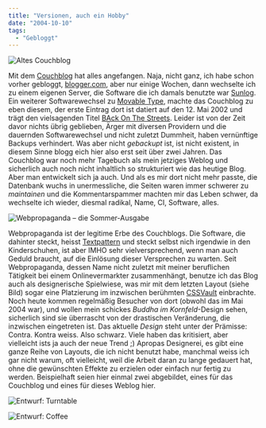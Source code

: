 ```yaml
---
title: "Versionen, auch ein Hobby"
date: "2004-10-10"
tags:
  - "Gebloggt"
---
```


![Altes Couchblog](/img/webpropaganda/166.jpg)

Mit dem [Couchblog](https://couchblog.de/couchblog/) hat alles angefangen. Naja, nicht ganz, ich habe schon vorher gebloggt, [blogger.com](http://blogger.com), aber nur einige Wochen, dann wechselte ich zu einem eigenen Server, die Software die ich damals benutzte war [Sunlog](http://sunlog.org/). Ein weiterer Softwarewechsel zu [Movable Type](http://movabletype.org), machte das Couchblog zu eben diesem, der erste Eintrag dort ist datiert auf den 12. Mai 2002 und trägt den vielsagenden Titel [BAck On The Streets](http://www.couchblog.de/couchblog/archives/2002/05/back_on_the_streets.php). Leider ist von der Zeit davor nichts übrig geblieben, Ärger mit diversen Providern und die dauernden Softwarewechsel und nicht zuletzt Dummheit, haben vernünftige Backups verhindert. Was aber nicht _gebackupt_ ist, ist nicht existent, in diesem Sinne blogg eich hier also erst seit über zwei Jahren. Das Couchblog war noch mehr Tagebuch als mein jetziges Weblog und sicherlich auch noch nicht inhaltlich so strukturiert wie das heutige Blog. Aber man entwickelt sich ja auch. Und als es mir dort nicht mehr passte, die Datenbank wuchs in unermessliche, die Seiten waren immer schwerer zu _maintainen_ und die Kommentarspammer machten mir das Leben schwer, da wechselte ich wieder, diesmal radikal, Name, CI, Software, alles.

![Webpropaganda – die Sommer-Ausgabe](/img/webpropaganda/167.gif)

Webpropaganda ist der legitime Erbe des Couchblogs. Die Software, die dahinter steckt, heisst [Textpattern](http://textpattern.com) und steckt selbst nich irgendwie in den Kinderschuhen, ist aber IMHO sehr vielversprechend, wenn man auch Geduld braucht, auf die Einlösung dieser Versprechen zu warten. Seit Webpropaganda, dessen Name nicht zuletzt mit meiner beruflichen Tätigkeit bei einem Onlinevermarkter zusammenhängt, benutze ich das Blog auch als designerische Spielwiese, was mir mit dem letzten Layout (siehe Bild) sogar eine Platzierung im inzwischen berühmten [CSSVault](http://cssvault.com) einbrachte. Noch heute kommen regelmäßig Besucher von dort (obwohl das im Mai 2004 war), und wollen mein schickes _Buddha im Kornfeld_\-Design sehen, sicherlich sind sie überrascht von der drastischen Veränderung, die inzwischen eingetreten ist. Das aktuelle _Design_ steht unter der Prämisse: Contra. Kontra weiss. Also schwarz. Viele haben das kritisiert, aber vielleicht ists ja auch der neue Trend ;) Apropas Designerei, es gibt eine ganze Reihe von Layouts, die ich nicht benutzt habe, manchmal weiss ich gar nicht warum, oft vielleicht, weil die Arbeit daran zu lange gedauert hat, ohne die gewünschten Effekte zu erzielen oder einfach nur fertig zu werden. Beispielhaft seien hier einmal zwei abgebildet, eines für das Couchblog und eines für dieses Weblog hier.

![Entwurf: Turntable](/img/webpropaganda/168.jpg)

![Entwurf: Coffee](/img/webpropaganda/169.jpg)
